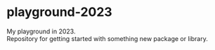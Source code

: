 # playground-2023
My playground in 2023.  
Repository for getting started with something new package or library.  
